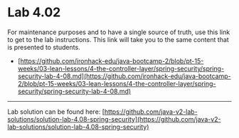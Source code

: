 # Lab 4.02

For maintenance purposes and to have a single source of truth, use this link to get to the lab instructions. This link will take you to the same content that is presented to students.

- [https://github.com/ironhack-edu/java-bootcamp-2/blob/pt-15-weeks/03-lean-lessons/4-the-controller-layer/spring-security/spring-security-lab-4-08.md](https://github.com/ironhack-edu/java-bootcamp-2/blob/pt-15-weeks/03-lean-lessons/4-the-controller-layer/spring-security/spring-security-lab-4-08.md)

---

Lab solution can be found here: [https://github.com/java-v2-lab-solutions/solution-lab-4.08-spring-security](https://github.com/java-v2-lab-solutions/solution-lab-4.08-spring-security)